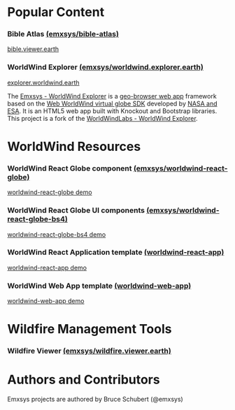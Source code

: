 # Popular Content
### Bible Atlas [(emxsys/bible-atlas)](https://github.com/emxsys/bible-atlas)
[bible.viewer.earth](https://bible.viewer.earth)

### WorldWind Explorer [(emxsys/worldwind.explorer.earth)](https://github.com/emxsys/worldwind.explorer.earth)
[explorer.worldwind.earth](https://explorer.worldwind.earth)

The [Emxsys - WorldWind Explorer](https://github.com/emxsys/worldwind.explorer.earth) is a [geo-browser web app](https://worldwind.explorer.earth) 
framework based on the [Web WorldWind virtual globe SDK](https://github.com/NASAWorldWind/WebWorldWind) 
developed by [NASA and ESA](https://worldwind.arc.nasa.gov/web). It is an HTML5 web app built with Knockout 
and Bootstrap libraries. This project is a fork of the [WorldWindLabs - WorldWind Explorer](https://github.com/worldwindlabs/worldwindexplorer).

# WorldWind Resources

### WorldWind React Globe component [(emxsys/worldwind-react-globe)](https://github.com/emxsys/worldwind-react-globe)
[worldwind-react-globe demo](https://emxsys.github.io/worldwind-react-globe/)

### WorldWind React Globe UI components [(emxsys/worldwind-react-globe-bs4)](https://github.com/emxsys/worldwind-react-globe-bs4)
[worldwind-react-globe-bs4 demo](https://emxsys.github.io/worldwind-react-globe-bs4/)

### WorldWind React Application template [(worldwind-react-app)](https://github.com/emxsys/worldwind-react-app)
[worldwind-react-app demo](https://emxsys.github.io/worldwind-react-app/)

### WorldWind Web App template [(worldwind-web-app)](https://github.com/emxsys/worldwind-web-app)
[worldwind-web-app demo](https://emxsys.github.io/worldwind-web-app/)

# Wildfire Management Tools

### Wildfire Viewer [(emxsys/wildfire.viewer.earth)](https://github.com/emxsys/wildfire.viewer.earth)

# Authors and Contributors
Emxsys projects are authored by Bruce Schubert (@emxsys)

